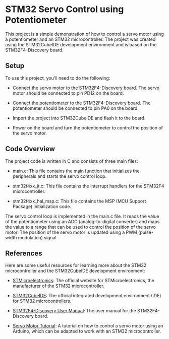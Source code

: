 # STM32 Servo Control using Potentiometer
This project is a simple demonstration of how to control a servo motor using a potentiometer and an STM32 microcontroller. The project was created using the STM32CubeIDE development environment and is based on the STM32F4-Discovery board.

## Setup
To use this project, you'll need to do the following:

* Connect the servo motor to the STM32F4-Discovery board. The servo motor should be connected to pin PD12 on the board.

* Connect the potentiometer to the STM32F4-Discovery board. The potentiometer should be connected to pin PA0 on the board.

* Import the project into STM32CubeIDE and flash it to the board.

* Power on the board and turn the potentiometer to control the position of the servo motor.

## Code Overview
The project code is written in C and consists of three main files:

* main.c: This file contains the main function that initializes the peripherals and starts the servo control loop.

* stm32f4xx_it.c: This file contains the interrupt handlers for the STM32F4 microcontroller.

* stm32f4xx_hal_msp.c: This file contains the MSP (MCU Support Package) initialization code.

The servo control loop is implemented in the main.c file. It reads the value of the potentiometer using an ADC (analog-to-digital converter) and maps the value to a range that can be used to control the position of the servo motor. The position of the servo motor is updated using a PWM (pulse-width modulation) signal.

## References
Here are some useful resources for learning more about the STM32 microcontroller and the STM32CubeIDE development environment:

* [STMicroelectronics](https://www.st.com/content/st_com/en.html): The official website for STMicroelectronics, the manufacturer of the STM32 microcontroller.

* [STM32CubeIDE](https://www.st.com/en/development-tools/stm32cubeide.html): The official integrated development environment (IDE) for STM32 microcontrollers.

* [STM32F4-Discovery User Manual](https://www.st.com/resource/en/user_manual/dm00039084-stm32f4discovery-kit-with-stm32f407vg-mcu-stmicroelectronics.pdf): The user manual for the STM32F4-Discovery board.

* [Servo Motor Tutorial](https://www.arduino.cc/en/Tutorial/sweep): A tutorial on how to control a servo motor using an Arduino, which can be adapted to work with an STM32 microcontroller.

